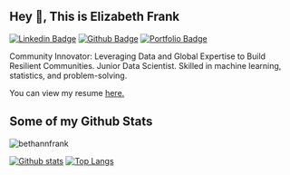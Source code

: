 ## Hey 👋, This is Elizabeth Frank

<!--
**bethannfrank/bethannfrank** is a ✨ _special_ ✨ repository because its `README.md` (this file) appears on your GitHub profile.

Here are some ideas to get you started:

- 🔭 I’m currently working on ...
- 🌱 I’m currently learning ...
- 👯 I’m looking to collaborate on ...
- 🤔 I’m looking for help with ...
- 💬 Ask me about ...
- 📫 How to reach me: ...
- 😄 Pronouns: ...
- ⚡ Fun fact: ...
-->

[![Linkedin Badge](https://img.shields.io/badge/-elizabethfrank-0072b1?style=flat&logo=Linkedin&logoColor=white&link=https://www.linkedin.com/in/me.linkedin/)](https://www.linkedin.com/in/elizabeth-frank-4860b33a/) [![Github Badge](https://img.shields.io/badge/-bethannfrank-grey?style=flat&logo=github&logoColor=white&link=https://github.com/bethannfrank/)](https://www.github.com/bethannfrank/) [![Portfolio Badge](https://img.shields.io/badge/portfolio-web-blue?style=flat&link=https://github.com/bethannfrank/portfolio/)](https://github.com/bethannfrank/portfolio/) <p align='left'>Community Innovator: Leveraging Data and Global Expertise to Build Resilient Communities. Junior Data Scientist. Skilled in machine learning, statistics, and problem-solving.</p><p align='left'> You can view my resume <a href='https://drive.google.com/file/d/1CRIKDRjOgS9CrBM50MdBbRQiswHgGytI/view?usp=drive_link' target=_blank><u>here</u>.</a></p>
## Some of my Github Stats
<p align=left> <img src=https://komarev.com/ghpvc/?username=bethannfrank alt=bethannfrank /> </p>

[![Github stats](https://github-readme-stats.vercel.app/api?username=bethannfrank&show_icons=true&include_all_commits=true)](https://github.com/bethannfrank/github-readme-stats)
[![Top Langs](https://github-readme-stats.vercel.app/api/top-langs/?username=bethannfrank&layout=compact)](https://github.com/bethannfrank/github-readme-stats)

